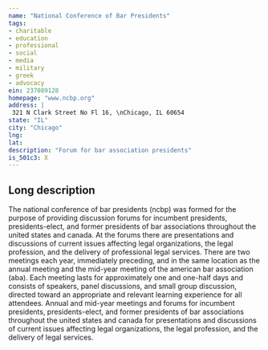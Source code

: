```yaml
---
name: "National Conference of Bar Presidents"
tags:
- charitable
- education
- professional
- social
- media
- military
- greek
- advocacy
ein: 237089128
homepage: "www.ncbp.org"
address: |
 321 N Clark Street No Fl 16, \nChicago, IL 60654
state: "IL"
city: "Chicago"
lng: 
lat: 
description: "Forum for bar association presidents"
is_501c3: X
---
```


## Long description

The national conference of bar presidents (ncbp) was formed for the purpose of providing discussion forums for incumbent presidents, presidents-elect, and former presidents of bar associations throughout the united states and canada. At the forums there are presentations and discussions of current issues affecting legal organizations, the legal profession, and the delivery of professional legal services. There are two meetings each year, immediately preceding, and in the same location as the annual meeting and the mid-year meeting of the american bar association (aba). Each meeting lasts for approximately one and one-half days and consists of speakers, panel discussions, and small group discussion, directed toward an appropriate and relevant learning experience for all attendees. Annual and mid-year meetings and forums for incumbent presidents, presidents-elect, and former presidents of bar associations throughout the united states and canada for presentations and discussions of current issues affecting legal organizations, the legal profession, and the delivery of legal services. 
